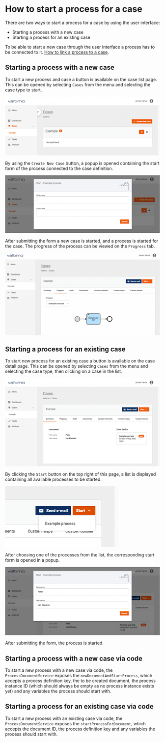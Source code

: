 # How to start a process for a case

There are two ways to start a process for a case by using the user interface:
- Starting a process with a new case
- Starting a process for an existing case

To be able to start a new case through the user interface a process has to be connected to it. 
[How to link a process to a case](link-process-and-case.md).

## Starting a process with a new case

To start a new process and case a button is available on the case list page. This can be opened by selecting `Cases`
from the menu and selecting the case type to start.

![List of example cases](img/empty-example-case-list.png)

By using the `Create New Case` button, a popup is opened containing the start form of the process connected to the case
definition.

![Form used to start new case](img/new-case-start-form.png)

After submitting the form a new case is started, and a process is started for the case. The progress of the process can
be viewed on the `Progress` tab. 

![img.png](img/case-progress-tab.png)

## Starting a process for an existing case

To start new process for an existing case a button is available on the case detail page. This can be opened by 
selecting `Cases` from the menu and selecting the case type, then clicking on a case in the list.

![Case detail page](img/case-detail-page.png)

By clicking the `Start` button on the top right of this page, a list is displayed containing all available processes to
be started.

![List of avilable processes](img/process-list.png)

After choosing one of the processes from the list, the corresponding start form is opened in a popup.

![New process popup](img/new-process-popup.png)

After submitting the form, the process is started.

## Starting a process with a new case via code

To start a new process with a new case via code, the `ProcessDocumentService` exposes the `newDocumentAndStartProcess`, 
which accepts a process definition key, the to be created document, the process instance ID 
(which should always be empty as no process instance exists yet) and any variables the process should start with.

## Starting a process for an existing case via code

To start a new process with an existing case via code, the `ProcessDocumentService` exposes the `startProcessForDocument`,
which accepts the document ID, the process definition key and any variables the process should start with.
